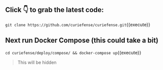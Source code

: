 ## Click 👇 to grab the latest code:

`git clone https://github.com/curiefense/curiefense.git`{{execute}}

## Next run Docker Compose (this could take a bit)
`cd curiefense/deploy/compose/ && docker-compose up`{{execute}}

> This will be hidden